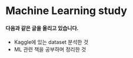# Machine Learning study

#### 다음과 같은 글을 올리고 있습니다.
- Kaggle에 있는 dataset 분석한 것
- ML 관련 책을 공부하며 정리한 것

